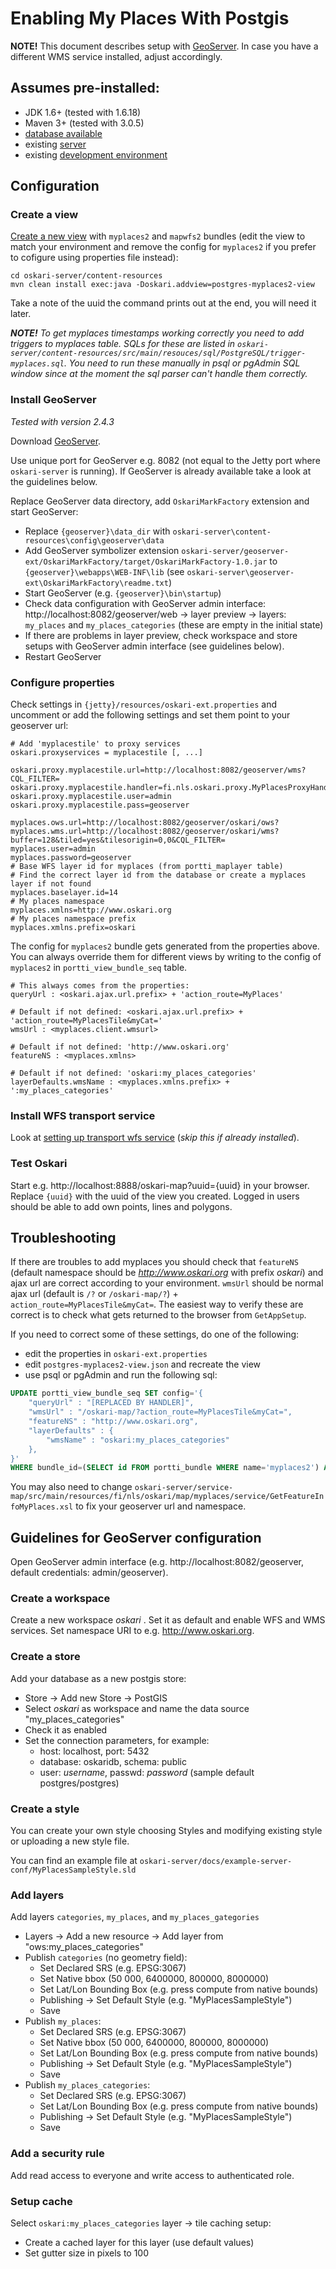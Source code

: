 # Enabling My Places With Postgis

**NOTE!** This document describes setup with [GeoServer](http://geoserver.org/). In case you have a different WMS service installed, adjust accordingly.

## Assumes pre-installed:

* JDK 1.6+ (tested with 1.6.18)
* Maven 3+ (tested with 3.0.5)
* [database available](/documentation/backend/setup-database)
* existing [server](/documentation/backend/setup-jetty)
* existing [development environment](/documentation/backend/setup-development)

## Configuration

### Create a view

[Create a new view](/documentation/backend/database-populate#adding-a-new-view) with `myplaces2` and `mapwfs2` bundles (edit the view to match your environment and remove the config for `myplaces2` if you prefer to cofigure using properties file instead):

    cd oskari-server/content-resources
    mvn clean install exec:java -Doskari.addview=postgres-myplaces2-view

Take a note of the uuid the command prints out at the end, you will need it later.

***NOTE!*** *To get myplaces timestamps working correctly you need to add triggers to myplaces table.
SQLs for these are listed in `oskari-server/content-resources/src/main/resouces/sql/PostgreSQL/trigger-myplaces.sql`.
You need to run these manually in psql or pgAdmin SQL window since at the moment the sql parser can't handle them correctly.*

### Install GeoServer

*Tested with version 2.4.3*

Download [GeoServer](http://geoserver.org/).

Use unique port for GeoServer e.g. 8082 (not equal to the Jetty port where `oskari-server` is running). If GeoServer is already available take a look at the guidelines below.

Replace GeoServer data directory, add `OskariMarkFactory` extension and start GeoServer:

* Replace `{geoserver}\data_dir` with `oskari-server\content-resources\config\geoserver\data`
* Add GeoServer symbolizer extension `oskari-server/geoserver-ext/OskariMarkFactory/target/OskariMarkFactory-1.0.jar` to `{geoserver}\webapps\WEB-INF\lib` (see `oskari-server\geoserver-ext\OskariMarkFactory\readme.txt`)
* Start GeoServer (e.g. `{geoserver}\bin\startup`)
* Check data configuration with GeoServer admin interface: http://localhost:8082/geoserver/web -> layer preview -> layers: `my_places` and `my_places_categories` (these are empty in the initial state)
* If there are problems in layer preview, check workspace and store setups with GeoServer admin interface (see guidelines below).
* Restart GeoServer

### Configure properties

Check settings in `{jetty}/resources/oskari-ext.properties` and uncomment or add the following settings and set them point to your geoserver url:

    # Add 'myplacestile' to proxy services
    oskari.proxyservices = myplacestile [, ...]

	oskari.proxy.myplacestile.url=http://localhost:8082/geoserver/wms?CQL_FILTER=
	oskari.proxy.myplacestile.handler=fi.nls.oskari.proxy.MyPlacesProxyHandler 
	oskari.proxy.myplacestile.user=admin
	oskari.proxy.myplacestile.pass=geoserver

	myplaces.ows.url=http://localhost:8082/geoserver/oskari/ows?
	myplaces.wms.url=http://localhost:8082/geoserver/oskari/wms?buffer=128&tiled=yes&tilesorigin=0,0&CQL_FILTER=
	myplaces.user=admin
	myplaces.password=geoserver
	# Base WFS layer id for myplaces (from portti_maplayer table)
	# Find the correct layer id from the database or create a myplaces layer if not found
    myplaces.baselayer.id=14
    # My places namespace
    myplaces.xmlns=http://www.oskari.org
    # My places namespace prefix
    myplaces.xmlns.prefix=oskari

The config for `myplaces2` bundle gets generated from the properties above. You can always override them for different views by writing to the config of `myplaces2` in `portti_view_bundle_seq` table.

    # This always comes from the properties:
    queryUrl : <oskari.ajax.url.prefix> + 'action_route=MyPlaces'

    # Default if not defined: <oskari.ajax.url.prefix> + 'action_route=MyPlacesTile&myCat='
    wmsUrl : <myplaces.client.wmsurl>

    # Default if not defined: 'http://www.oskari.org'
    featureNS : <myplaces.xmlns>

    # Default if not defined: 'oskari:my_places_categories'
    layerDefaults.wmsName : <myplaces.xmlns.prefix> + ':my_places_categories'


### Install WFS transport service

Look at [setting up transport wfs service](/documentation/backend/installing-transport) (*skip this if already installed*).

### Test Oskari

Start e.g. http://localhost:8888/oskari-map?uuid={uuid} in your browser. Replace `{uuid}` with the uuid of the view you created. Logged in users should be able to add own points, lines and polygons.

## Troubleshooting

If there are troubles to add myplaces you should check that `featureNS` (default namespace should be *http://www.oskari.org* with prefix *oskari*) and ajax url are correct according to your environment. `wmsUrl` should be normal ajax url (default is `/?` or `/oskari-map/?`) + `action_route=MyPlacesTile&myCat=`. The easiest way to verify these are correct is to check what gets returned to the browser from `GetAppSetup`.

If you need to correct some of these settings, do one of the following:

* edit the properties in `oskari-ext.properties`
* edit `postgres-myplaces2-view.json` and recreate the view
* use psql or pgAdmin and run the following sql:
```sql
UPDATE portti_view_bundle_seq SET config='{
    "queryUrl" : "[REPLACED BY HANDLER]",
    "wmsUrl" : "/oskari-map/?action_route=MyPlacesTile&myCat=",
    "featureNS" : "http://www.oskari.org",
    "layerDefaults" : {
        "wmsName" : "oskari:my_places_categories"
    },
}' 
WHERE bundle_id=(SELECT id FROM portti_bundle WHERE name='myplaces2') AND view_id={the id of the view you created};
```
  
You may also need to change `oskari-server/service-map/src/main/resources/fi/nls/oskari/map/myplaces/service/GetFeatureInfoMyPlaces.xsl` to fix your geoserver url and namespace.

## Guidelines for GeoServer configuration

Open GeoServer admin interface (e.g. http://localhost:8082/geoserver, default credentials: admin/geoserver).

### Create a workspace

Create a new workspace *oskari* . Set it as default and enable WFS and WMS services. Set namespace URI to e.g. http://www.oskari.org.

### Create a store

Add your database as a new postgis store:

* Store -> Add new Store -> PostGIS
* Select *oskari* as workspace and name the data source "my_places_categories" 
* Check it as enabled
* Set the connection parameters, for example: 
    * host: localhost, port: 5432
    * database: oskaridb, schema: public
    * user: *username*, passwd: *password* (sample default postgres/postgres)

### Create a style


You can create your own style choosing Styles and modifying existing style or uploading a new style file.

You can find an example file at `oskari-server/docs/example-server-conf/MyPlacesSampleStyle.sld`

### Add layers

Add layers `categories`, `my_places`, and `my_places_gategories`

* Layers -> Add a new resource -> Add layer from "ows:my_places_categories"
* Publish `categories` (no geometry field):
    * Set Declared SRS (e.g. EPSG:3067)
    * Set Native bbox (50 000, 6400000, 800000, 8000000)
    * Set Lat/Lon Bounding Box (e.g. press compute from native bounds)
    * Publishing -> Set Default Style (e.g. "MyPlacesSampleStyle")
    * Save
* Publish `my_places`:
    * Set Declared SRS (e.g. EPSG:3067)
    * Set Native bbox (50 000, 6400000, 800000, 8000000)
    * Set Lat/Lon Bounding Box (e.g. press compute from native bounds)
    * Publishing -> Set Default Style (e.g. "MyPlacesSampleStyle")
    * Save
* Publish `my_places_categories`:
    * Set Declared SRS (e.g. EPSG:3067)
    * Set Lat/Lon Bounding Box (e.g. press compute from native bounds)
    * Publishing -> Set Default Style (e.g. "MyPlacesSampleStyle")
    * Save

### Add a security rule

Add read access to everyone and write access to authenticated role.

### Setup cache

Select `oskari:my_places_categories` layer -> tile caching setup:

* Create a cached layer for this layer (use default values)
* Set gutter size in pixels to 100
